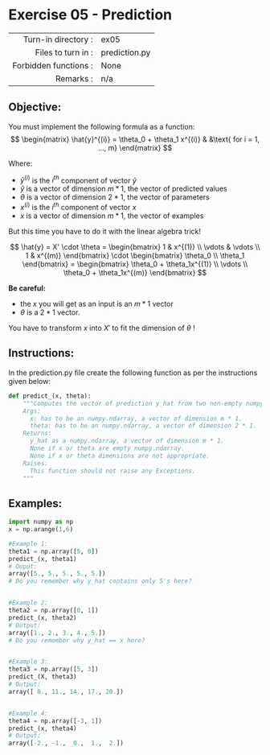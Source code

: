 # Exercise 05 - Prediction

|                         |                    |
| -----------------------:| ------------------ |
|   Turn-in directory :   |  ex05              |
|   Files to turn in :    |  prediction.py     |
|   Forbidden functions : |  None              |
|   Remarks :             |  n/a               |

## Objective:
You must implement the following formula as a function:  
$$
\begin{matrix}
\hat{y}^{(i)} = \theta_0 + \theta_1 x^{(i)} & &\text{ for i = 1, ..., m}
\end{matrix}
$$  
  
Where:
- $\hat{y}^{(i)}$ is the $i^{th}$ component of vector $\hat{y}$
- $\hat{y}$ is a vector of dimension $m * 1$, the vector of predicted values
- $\theta$ is a vector of dimension $2 * 1$, the vector of parameters
- $x^{(i)}$ is the $i^{th}$ component of vector $x$  
- $x$ is a vector of dimension $m * 1$, the vector of examples

But this time you have to do it with the linear algebra trick!  


$$
\hat{y} = X' \cdot \theta = 
\begin{bmatrix} 
1 & x^{(1)} \\ 
\vdots & \vdots \\ 
1 & x^{(m)} 
\end{bmatrix} 
\cdot
\begin{bmatrix}
\theta_0 \\ 
\theta_1 
\end{bmatrix} 
 = \begin{bmatrix} 
\theta_0 + \theta_1x^{(1)} \\ 
\vdots \\ 
\theta_0 + \theta_1x^{(m)} 
\end{bmatrix} 
$$  

**Be careful:** 
- the $x$ you will get as an input is an $m * 1$ vector
- $\theta$ is a $2 * 1$ vector. 

You have to transform $x$ into $X'$ to fit the dimension of $\theta$ !

## Instructions:
In the prediction.py file create the following function as per the instructions given below:
```python
def predict_(x, theta):
    """Computes the vector of prediction y_hat from two non-empty numpy.ndarray.
    Args:
      x: has to be an numpy.ndarray, a vector of dimension m * 1.
      theta: has to be an numpy.ndarray, a vector of dimension 2 * 1.
    Returns:
      y_hat as a numpy.ndarray, a vector of dimension m * 1.
      None if x or theta are empty numpy.ndarray.
      None if x or theta dimensions are not appropriate.
    Raises:
      This function should not raise any Exceptions.
    """
```

## Examples:
```python
import numpy as np
x = np.arange(1,6)

#Example 1:
theta1 = np.array([5, 0])
predict_(x, theta1)
# Ouput:
array([5., 5., 5., 5., 5.])
# Do you remember why y_hat contains only 5's here?  


#Example 2:
theta2 = np.array([0, 1])
predict_(x, theta2)
# Output:
array([1., 2., 3., 4., 5.])
# Do you remember why y_hat == x here?  


#Example 3:
theta3 = np.array([5, 3])
predict_(X, theta3)
# Output:
array([ 8., 11., 14., 17., 20.])


#Example 4:
theta4 = np.array([-3, 1])
predict_(x, theta4)
# Output:
array([-2., -1.,  0.,  1.,  2.])
```
